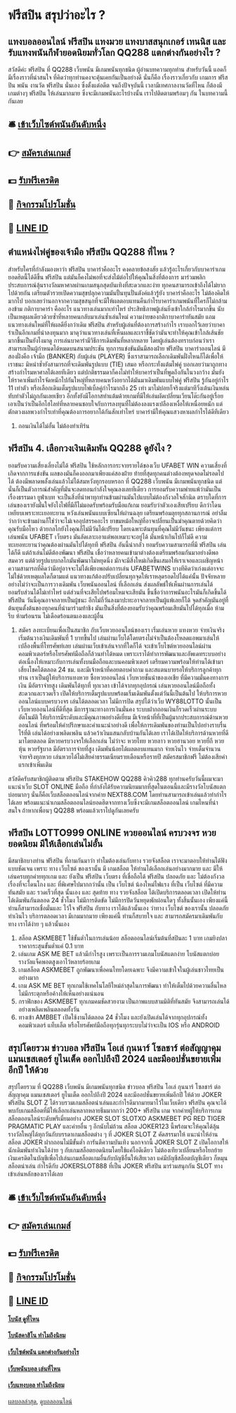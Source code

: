 # ฟรีสปิน สรุปว่าอะไร ?
## แทงบอลออนไลน์ ฟรีสปิน แทงมวย แทงบาสสนุกเกอร์ เทนนิส และรับแทงพนันกีฬายอดนิยมทั่วโลก QQ288 แตกต่างกันอย่างไร ?
สวัสดีค่ะ ฟรีสปิน ที่ QQ288 เว็บพนัน มีเกมพนันทุกชนิด ผู้อ่านบทความทุกท่าน สำหรับวันนี้ แอดก็มีเรื่องราวที่น่าสนใจ ที่คิดว่าทุกท่านคงจะคุ้นเคยกันเป็นอย่างดี นั่นก็คือ เรื่องราวเกี่ยวกับ เกมการ ฟรีสปิน พนัน งานวัด ฟรีสปิน นั่นเอง ซึ่งตั้งแต่อดีต จนถึงปัจจุบันนี้ เวลามีเทศกาลงานวัดที่ไหน ก็ต้องมีเกมต่างๆ ฟรีสปิน ให้เล่นมากมาย ซึ่งจะมีเกมพนันอะไรบ้างนั้น เราไปติดตามพร้อมๆ กัน ในบทความนี้กันเลย

## 🛎 [เข้าเว็บไซต์พนันอันดับหนึ่ง](https://bit.ly/3SdLNi2)
## 👉 [สมัครเล่นเกมส์](https://bit.ly/3SdLNi2)
## 💵 [รับฟรีเครดิต](https://bit.ly/3dyRKHj)
## 👑 [กิจกรรมโปรโมชั่น](https://bit.ly/3dyRKHj)
## 📱 [LINE ID](https://bit.ly/3dyRKHj)

## ตำแหน่งไพ่คู่ของเจ้ามือ ฟรีสปิน QQ288 ที่ไหน ?
สำหรับใครที่กำลังมองหาว่า ฟรีสปิน บาคาร่าคืออะไร คงคลายข้อสงสัย แล้วรู้อะไรเกี่ยวกับบาคาร่าเกมยอดฮิตนี้ได้ดีขึ้น ฟรีสปิน แต่มันก็คงไม่พอที่จะส่งไม้ต่อไปให้คุณในสิ่งที่ต้องการ มาร่วมพลิกประสบการณ์ลุ้นรางวัลมหาศาลผ่านเกมสนุกสุดบันเทิงที่สะดวกและง่าย ทุกคนสามารถเข้าถึงได้ไม่ยากไปด้วยกัน เตรียมตัวรวยเปิดความสุขปลุกความมันปั้นทุนปั่นตังค์แล้วรู้ยัง บาคาร่าคืออะไร ไม่ต้องคิดให้มากไป บอกเลยว่านอกจากความสุขสนุกที่จะมีให้ผลตอบแทนคืนกำไรบาคาร่าเกมพนันที่ใครก็ไม่กล้ามองข้าม
กติกาบาคาร่า คืออะไร แนวทางเล่นมากเท่าไหร่ ประสิทธิภาพผู้เล่นยิ่งเข้าใกล้กำไรมากขึ้น นับเป็นเหตุผลเดียวด้วยซ้ำที่หลายคนกลับมาเล่นซ้ำเล่นใหม่ ความง่ายของกติกาบาคาร่าทันสมัย แถมแนวทางเล่นใหม่ที่ให้ผลดียิ่งกว่าเดิม ฟรีสปิน สำหรับผู้เล่นที่ต้องการสร้างกำไร เราบอกไว้เลยว่าบาคาร่าเป็นอีกเกมที่น่าลงทุนมาก มาดุว่าแนวทางเล่นที่เห็นผลและเราชี้ชัดว่ามันจะทำให้คุณเข้าใกล้เส้นชัยมากขึ้นเป็นยังไงมาดู การเล่นบาคาร่ามีวิธีการเดิมพันที่หลากหลาย โดยผู้เล่นต้องทราบก่อนว่าเราสามารถเป็นผู้กำหนดได้หมดบนสนามประชัน ทุกการแข่งขันมันมีสองฝ่าย ฟรีสปิน บาคาร่าออนไลน์ มีสองฝั่งคือ เจ้ามือ (BANKER) กับผู้เล่น (PLAYER) ซึ่งเราสามารถเลือกเดิมพันฝั่งไหนก็ได้เพื่อให้เราชนะ มิหนำซ้ำยังสามารถที่จะเดิมพันรูปแบบ (TIE) เสมอ หรือกระทั่งแต้มไพ่คู่ บอกเลยว่ามาถูกทางสร้างกำไรมหาศาลได้เลยทีเดียว แต่ปกติธรรมดาก็คงไม่ทำให้บาคาร่าเป็นที่พูดถึงกันในวงกว้าง มันยังให้ราคาเพิ่มกำไรจัดหนักไปกันใหญ่ที่หลายคนหวังอยากได้มันมาเดิมพันแบบไพ่คู่ ฟรีสปิน รู้กันอยู่กำไร 11 เท่าตัว หรือเลือกเดินเต็มรูปแบบไพ่เบิ้ลคู่กำไรมากถึง 25 เท่า มาไม่บ่อยก็จริงแต่มาทีวิ่งเต้นเงินหล่นทับทำตัวไม่ถูกกันเลยเชียว อีกทั้งยังมีโอกาสทำแต้มด้วยเกมที่มีให้เล่นผัดเปลี่ยนเวียนโต๊ะกันอยู่เรื่อย เอาเป็นว่าเป็นอีกไฮไลท์ที่หลายคนชอบใจกับการลงทุนที่ไม่ต้องลงแรงเปลืองเหงื่อให้เหนื่อยหนัก แต่ตักตวงผลพวงกำไรเท่าที่คุณต้องการอยากได้กันสักเท่าไหร่ บาคาร่ามีให้คุณแสวงหาผลกำไรได้ดีทีเดียว
1. ถอนเงินได้ไม่อั้น ไม่ต้องทำเทิร์น

## ฟรีสปิน 4. เลือกวงเงินเดิมพัน QQ288 ดูยังไง ?
ยอมรับความเสี่ยงเลี่ยงไม่ได้ ฟรีสปิน ใช้หลักการกระจายรายได้ของเว็บ UFABET WIN ความเสี่ยงที่เกิดจากการแข่งขัน ผลของมันก็คงออกมาเพียงแค่สองฝ่าย ท้ายที่สุดทุกคนต่างต้องหยุดจอดไม่รอดไปได้ ต้องมีพลาดพลั้งเล่นแล้วไม่ได้สมหวังทุกรอบหรอก ที่ QQ288 เว็บพนัน มีเกมพนันทุกชนิด แต่นั่นก็เป็นตัวการณ์สำคัญที่มันจะลดทอนกำลังใจคุณลงเลยทีเดียว การยอมรับความพ่ายแพ้ว่ามันเป็นเรื่องธรรมดา ยูฟ่าเบท จะเป็นสิ่งที่นำพาทุกท่านข้ามผ่านมันไปแบบไม่ต้องกังวลใจสักนิด ตราบใดที่การเล่นของเรายังมั่นใจยังไงไฟที่มีก็ไม่มอดรับพร้อมรับมือแก้เกม
ยอมรับว่าตัวเองเสียเปรียบ ดีกว่าโดนเหยียบเพราะทะเยอทะยาน หวังเล่นพนันแบบเซียนให้ผ่านฉลุย เตรียมพร้อมลุยทุกสถานการณ์ อย่าลืมว่ากว่าจะข้ามผ่านก็ใช่ว่าจะไม่เจออุปสรรคอะไร ยาขมหม้อใหญ่ที่อาจเปลี่ยนเป็นฆ่าคุณตายด้วยคิดว่าคุณรับมือไหว ด้วยกลไกยังไงคุณก็ไม่มีวันได้เปรียบ โดยเฉพาะต้นทุนที่คุณไม่มีวันชนะ เพียงแต่การเล่นพนัน UFABET เว็บตรง มันลัดเลาะเอาแต่พอเหมาะจะอยู่ได้ มั่นหน้าเกินไปก็ไม่ดี ความทะเยอทะยานว่าคุณต้องผ่านมันไปได้ทุกที ฟรีสปิน อันนี้น่ากลัว
ยอมรับความสามารถที่มี ฟรีสปิน เล่นได้ก็ดี แต่ถ้าเล่นไม่ดีต้องพัฒนา ฟรีสปิน เชื่อว่าหลายคนเข้ามาต่างต้องเตรียมพร้อมกันมาอย่างดีพอสมควร แต่ด้วยรูปแบบกลไกมันพัฒนาไม่หยุดนิ่ง มักจะมีสิ่งใหม่เกิดขึ้นเสมอให้เราเจอและเผชิญหน้า ความสามารถที่คิดว่ามีอยู่อาจจะไม่ได้เพียงพอต่อการเล่น UFABETWINS บางทีคิดว่าเก่งแต่อาจจะไม่ใช่ด้วยเหตุผลใดก็ตามแต่ แนวทางแก้ต้องปรับเปลี่ยนทุกจุดให้เราหลุดรอดไปได้แค่นั้น ปัจจัยหลายอย่างไม่ว่าจะเป็นการวางเดิมพัน เว็บพนันออนไลน์ ที่เลือกเล่น ส่งผลลัพธ์ให้เห็นผ่านการเล่นได้
ยอมรับส่วนได้ไม่เท่าไหร่ แต่ส่วนที่จะเสียไปพร้อมไหมจะเสียมัน ขึ้นชื่อว่าการพนันอะไรมันก็เกิดขึ้นได้ ฟรีสปิน วันนี้คุณอาจกลายเป็นผู้ชนะ อีกไม่กี่วันลงมาปะทะอาจกลายเป็นผู้แพ้เลยก็ได้ จุดสำคัญมันอยู่ที่ต้นทุนตั้งต้นของทุกคนที่นำมาร่วมท้าชิง มันเป็นสิ่งที่ต้องยอมรับว่าคุณพร้อมเสียมันไปได้ทุกเมื่อ ห้ามรีบ ห้ามร้อนรน ไม่เดือดร้อนตนเองและผู้อื่น
1. สมัคร ลงทะเบียนเพื่อเป็นสมาชิก กับเว็บหวยออนไลน์ของเรา เริ่มเล่นหวย แทงหวย จ่ายเงินจริง เริ่มต้นวางเงินเดิมพันที่ 1 บาทขึ้นไป เล่นผ่านเว็บได้โดยตรงไม่จำเป็นต้องโหลดแอพมาเล่นให้เปลืองพื้นที่โทรศัพท์เลย เล่นผ่านเว็บเข้าเล่นจากที่ใดก็ได้ จะเข้าเว็บไซต์หวยออนไลน์ผ่านคอมพิวเตอร์หรือโทรศัพท์มือถือก็ล้วนทำได้หมด เพราะเราได้ทำการพัฒนาและอัพเดทระบบอย่างต่อเนื่องให้เหมาะกับการเล่นทั้งบนมือถือและบนคอมพิวเตอร์ เตรียมความพร้อมให้ท่านได้เข้ามาเสี่ยงโชคได้ตลอด 24 ชม. และมีเจ้าหน้าที่คอยตอบคำถาม และสแตนบายรอให้บริการลูกค้าทุกท่าน เราเป็นผู้ให้บริการแทงหวย ซื้อหวยออนไลน์ เว็บหวยชั้นนำของเอเชีย ที่มีความมั่นคงทางการเงิน มีอัตราจ่ายสูง เดิมพันได้ทุกที่ ทุกเวลา เข้าได้จากทุกอุปกรณ์ เล่นหวยออนไลน์มือถือทั้งสะดวกและรวดเร็ว เปิดให้บริการเต็มรูปแบบพร้อมเริ่มเดิมพันตั้งแต่วันนี้เป็นต้นไป ให้บริการหวยออนไลน์แบบครบวงจร เล่นได้ตลอดเวลา ไม่มีการปิด สรุปได้ว่าเว็บ WY88LOTTO นั้นเป็น เว็บหวยออนไลน์ที่ดีที่สุด มีการฐานะทางการเงินมั่นคง ระบบฝากถอนเงินก็รวดเร็วผ่านระบบอัตโนมัติ ให้บริการมีระดับและมีคุณภาพอย่างดีเยี่ยม มีเจ้าหน้าที่ที่เป็นผู้มากประสบการณ์ด้านหวยออนไลน์ ที่พร้อมให้คำปรึกษาและคำแนะนำอย่างดี เพื่อให้การเดิมพันของท่านเป็นไปอย่างราบรื่น ไร้ที่ติ เล่นได้อย่างเพลิดเพลิน แล้วคว้าเงินแสนกลับบ้านกันได้เลย เราได้เปิดให้บริการด้านหวยที่ดีมาโดยตลอด มีหวยครบวงจรให้เลือกเล่น ไม่ว่าจะ หวยไทย หวยลาว หวยฮานวอย หวยยี่กี หวยหุ้น หวยรัฐบาล มีอัตราการจ่ายที่สูง เดิมพันน้อยได้ผลตอบแทนมาก จ่ายเงินไว จ่ายเต็มจำนวน จ่ายจริงทุกหวย เล่นหวยได้ไม่เสียค่าธรรมเนียมรายเดือนหรือรายปี สมัครสมาชิกฟรี ไม่ต้องเสียค่าแรกเข้าเพิ่มเติม

สวัสดีครับสมาชิกผู้ติดตาม ฟรีสปิน STAKEHOW QQ288 คิวคิว288 ทุกท่านครับวันนี้ผมจะมาแนะนำเว็บ SLOT ONLINE มือถือ ที่กำลังได้รับความนิยมมากที่สุดในตอนนี้และมีรางวัลโบนัสแตกบ่อยมากๆ นั่นก็คือเว็บสล็อตออนไลน์จากค่าย NEXT88.COM โดยท่านสามารถเข้าเล่นแล้วทำกำไรได้เลย พร้อมแนะนำเกมสล็อตออนไลน์ยอดฮิตจากทางเว็บซึ่งจะมีเกมสล็อตออนไลน์ เกมไหนที่น่าสนใจ ถ้าหากเพื่อนๆ QQ288 พร้อมแล้วเราไปดูกันเลยครับ

## ฟรีสปิน LOTTO999 ONLINE หวยออนไลน์ ครบวงจร หวยยอดนิยม มีให้เลือกเล่นไม่อั้น
มีสมาชิกบางท่าน ฟรีสปิน ที่ถามกันมาว่า ทำไมต้องเล่นกับทาง รวยจังสล็อต เราจะมาตอบให้ท่านได้ฟังแบบชัดเจน เพราะ ทาง เว็บไซต์ ของเรานั้น มี เกมสล็อต ให้ท่านได้เลือกเล่นอย่างมากมาย และ มีให้เล่นครบทุกค่ายทุกเกม และ ยังเป็น ฟรีสปิน เว็บตรง ที่เชื่อถือได้ ฟรีสปิน ปลอดภัย และ ไม่ต้องกังวล เรื่องที่จะโดนโกง และ ที่พิเศษไปมากกว่านั้น เป็น เว็บไซต์ น้องใหม่ไฟแรง ที่เป็น เว็บไซต์ ที่มีความทันสมัย และ รวดเร็วที่สุด นั้นเอง และ สุดท้าย ทาง รวยจังสล็อต ได้เปิดบริการตลอดเวลา เปิดให้ท่านได้เดิมพันกันตลอด 24 ชั่วโมง ไม่มีการติดขัด ไม่มีการปิดวันหยุดพักผ่อนใดๆ ทั้งสิ้นนั้นเอง เพียงแค่นี้ ท่านก็สามารถเชื่อมั่นและ ไว้ใจ ฟรีสปิน กับทาง เราได้แล้วนั้นเอง ว่าทาง เว็บไซต์ ของเรานั้น ปลอดภัย ทำเงินไว บริการตลอดเวลา มีเกมมากมาย เพียงแค่นี้ ท่านก็สบายใจ และ สามารถสมัครมาเดิมพันกับทาง เราได้ง่าย ๆ แล้วนั้นเอง
1. สล็อต ASKMEBET ใช้ขั้นต่ำในการเล่นน้อย สล็อตออนไลน์เริ่มต้นที่สปินละ 1 บาท เกมยิงปลาราคากระสุนขั้นต่ำแค่ 0.1 บาท
2. เล่นเกม ASK ME BET แล้วมีกำไรสูง เพราะเป็นการรวมเกมโบนัสแตกง่าย โบนัสแตกบ่อย รางวัลแจ็คพอตสูงเอาไว้หลายร้อยเกม
3. เกมสล็อต ASKMEBET ถูกพัฒนาเพื่อคนไทยโดยเฉพาะ จึงมีความเข้าใจในผู้เล่นชาวไทยเป็นอย่างมาก
4. เกม ASK ME BET ทุกเกมใช้เทคโนโลยีใหม่ล่าสุดในการพัฒนา ทำให้เต็มไปด้วยความลื่นไหล ไม่มีกระตุกหรือค้างให้เห็นอย่างแน่นอน
5. กราฟิกของ ASKMEBET ทุกเกมคมชัดสวยงาม เป็นภาพแบบสามมิติที่ทันสมัย จึงสามารถเล่นได้อย่างเพลิดเพลินตลอดทั้งวัน
6. ทางเข้า AMBBET เปิดใช้งานได้ตลอด 24 ชั่วโมง และยังเปิดเล่นได้จากทุกอุปกรณ์ทั้งคอมพิวเตอร์ แท็บเล็ต หรือโทรศัพท์มือถือทุกรุ่นทุกระบบไม่ว่าจะเป็น IOS หรือ ANDROID

## สรุปโดยรวม ข่าวบอล ฟรีสปิน โอเล่ กุนนาร์ โซลชาร์ ต่อสัญญาคุม แมนเชสเตอร์ ยูไนเต็ด ออกไปถึงปี 2024 และมีออปชั่นขยายเพิ่มอีกปี ให้ด้วย
สรุปโดยรวม ที่ QQ288 เว็บพนัน มีเกมพนันทุกชนิด ข่าวบอล ฟรีสปิน โอเล่ กุนนาร์ โซลชาร์ ต่อสัญญาคุม แมนเชสเตอร์ ยูไนเต็ด ออกไปถึงปี 2024 และมีออปชั่นขยายเพิ่มอีกปี ให้ด้วย JOKER ฟรีสปิน SLOT Z ได้รวบรวมเกมสล็อตน่าเล่นและกำไรดีมากมายมาไว้ในเว็บเดียว ฟรีสปิน คุณจะได้พบกับเกมสล็อตที่มีให้เลือกเล่นหลากหลายธีมมากกว่า 200+ ฟรีสปิน เกม จากค่ายผู้ให้บริการเกมสล็อตออนไลน์ระดับพรีเมี่ยมอย่าง JOKER SLOT SLOTXO ASKMEBET PG RED TIGER PRAGMATIC PLAY และค่ายอื่น ๆ อีกนับไม่ถ้วน สล็อต JOKER123 นี้พร้อมจะให้คุณได้ลุ้นรางวัลใหญ่ได้ทุกวันกับบรรดาเกมสล็อตต่าง ๆ ที่ JOKER SLOT Z คัดสรรมาให้
แนะนำให้อ่าน สล็อต JOKER ฝากถอนไม่มีขั้นต่ำ การันตีความบันเทิง
นอกจากนี้ JOKER SLOT Z เปิดโอกาสให้นักเดิมพันทำเงินได้ง่าย ๆ กับเกมสล็อตยอดนิยมโดยใช้แค่ไอดีเดียว ไม่ต้องเทียวเปลี่ยนหรือโยกย้ายเงินเครดิตในบัญชีเพื่อไปเล่นเกมสล็อตเกมอื่นกับบัญชีอื่นให้เสียเวลา แค่มีบัญชีสล็อตบัญชีเดียว ก็หมุนสล็อตน่าเล่น กำไรดีกับ JOKERSLOT888 ที่เป็น JOKER ฟรีสปิน มาร่วมสนุกกัน SLOT ทางเข้าเล่นหลักของเราได้เลย

## 🛎 [เข้าเว็บไซต์พนันอันดับหนึ่ง](https://bit.ly/3SdLNi2)
## 👉 [สมัครเล่นเกมส์](https://bit.ly/3SdLNi2)
## 💵 [รับฟรีเครดิต](https://bit.ly/3dyRKHj)
## 👑 [กิจกรรมโปรโมชั่น](https://bit.ly/3dyRKHj)
## 📱 [LINE ID](https://bit.ly/3dyRKHj)

#### [โบนัส ดูที่ไหน](https://atom.io/themes/โบนัส%20ดูที่ไหน)
#### [โบนัสคาสิโน ทำไมถึงนิยม](https://atom.io/themes/โบนัสคาสิโน%20ทำไมถึงนิยม)
#### [เว็บไซต์พนัน แตกต่างกันอย่างไร](https://atom.io/themes/เว็บไซต์พนัน%20แตกต่างกันอย่างไร)
#### [เว็บพนันบอล เล่นที่ไหน](https://atom.io/themes/เว็บพนันบอล%20เล่นที่ไหน)
#### [เว็บแทงบอล ทำไมถึงนิยม](https://atom.io/themes/เว็บแทงบอล%20ทำไมถึงนิยม)

[ผลบอลล่าสุด](https://siamsport.tv "ผลบอลล่าสุด"), [ดูบอลออนไลน์](https://siamsport.tv/ดูบอลสด "ดูบอลออนไลน์")